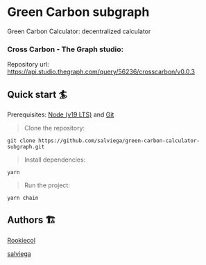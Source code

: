 
# Green Carbon subgraph

Green Carbon Calculator: decentralized calculator

### Cross Carbon - The Graph studio:

Repository url: https://api.studio.thegraph.com/query/56236/crosscarbon/v0.0.3

## Quick start 🏄

Prerequisites: [Node (v19 LTS)](https://nodejs.org/en/download/) and [Git](https://git-scm.com/downloads)

> Clone the repository:

```
git clone https://github.com/salviega/green-carbon-calculator-subgraph.git
```

> Install dependencies:

```
yarn
```

> Run the project:

```
yarn chain
```

## Authors 🏗

[Rookiecol](https://github.com/RookieCol)

[salviega](https://github.com/salviega)
